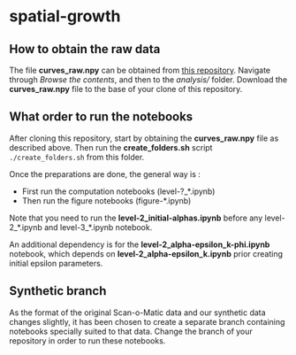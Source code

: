 # spatial-growth
## How to obtain the raw data
The file **curves_raw.npy** can be obtained from [this repository](https://github.com/Scan-o-Matic/scanomatic/wiki/Example-experimental-data).
Navigate through _Browse the contents_, and then to the _analysis/_ folder.
Download the **curves_raw.npy** file to the base of your clone of this repository.

## What order to run the notebooks
After cloning this repository, start by obtaining the **curves_raw.npy** file as described above.
Then run the **create_folders.sh** script `./create_folders.sh` from this folder.

Once the preparations are done, the general way is :
* First run the computation notebooks (level-?_\*.ipynb)
* Then run the figure notebooks (figure-*.ipynb)

Note that you need to run the **level-2_initial-alphas.ipynb** before any level-2\_*.ipynb and level-3_\*.ipynb notebook.

An additional dependency is for the **level-2\_alpha-epsilon\_k-phi.ipynb** notebook, which depends on **level-2\_alpha-epsilon\_k.ipynb** prior creating initial epsilon parameters.

## Synthetic branch
As the format of the original Scan-o-Matic data and our synthetic data changes slightly, it has been chosen to create a separate branch containing notebooks specially suited to that data.
Change the branch of your repository in order to run these notebooks.
